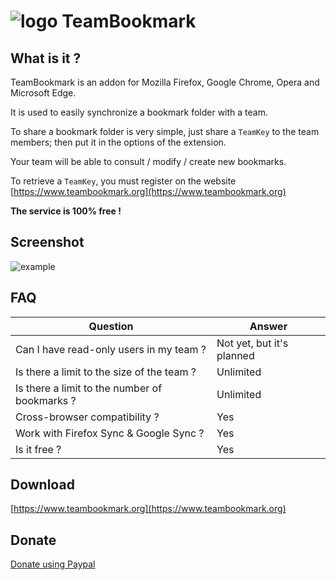 # ![logo](https://www.teambookmark.org/images/logos/logo-0032.png) TeamBookmark #

## What is it ?

TeamBookmark is an addon for Mozilla Firefox, Google Chrome, Opera and Microsoft Edge.

It is used to easily synchronize a bookmark folder with a team.

To share a bookmark folder is very simple, just share a `TeamKey` to the team members; then put it in the options of the extension.

Your team will be able to consult / modify / create new bookmarks.

To retrieve a `TeamKey`, you must register on the website [https://www.teambookmark.org](https://www.teambookmark.org)

**The service is 100% free !**

## Screenshot

![example](https://www.teambookmark.org/images/ext/screenshot1.png)

## FAQ

| Question  | Answer |
| ------ | ------ |
| Can I have read-only users in my team ? | Not yet, but it's planned |
| Is there a limit to the size of the team ? | Unlimited |
| Is there a limit to the number of bookmarks ? | Unlimited |
| Cross-browser compatibility ? | Yes |
| Work with Firefox Sync &amp; Google Sync ? | Yes |
| Is it free ? | Yes |

## Download

[https://www.teambookmark.org](https://www.teambookmark.org)

## Donate

[Donate using Paypal](https://paypal.me/mandras06)
